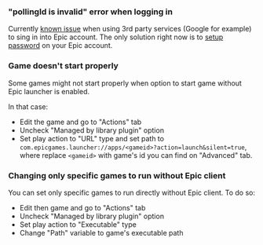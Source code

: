 ### "pollingId is invalid" error when logging in

Currently [known issue](https://github.com/JosefNemec/Playnite/issues/1416) when using 3rd party services (Google for example) to sing in into Epic account. The only solution right now is to [setup password](https://github.com/JosefNemec/Playnite/issues/1416#issuecomment-534890200) on your Epic account.

### Game doesn't start properly 

Some games might not start properly when option to start game without Epic launcher is enabled.

In that case: 
- Edit the game and go to "Actions" tab
- Uncheck "Managed by library plugin" option
- Set play action to "URL" type and set path to `com.epicgames.launcher://apps/<gameid>?action=launch&silent=true`, where replace `<gameid>` with game's id you can find on "Advanced" tab.

### Changing only specific games to run without Epic client

You can set only specific games to run directly without Epic client. To do so:

- Edit then game and go to "Actions" tab
- Uncheck "Managed by library plugin" option
- Set play action to "Executable" type
- Change "Path" variable to game's executable path
